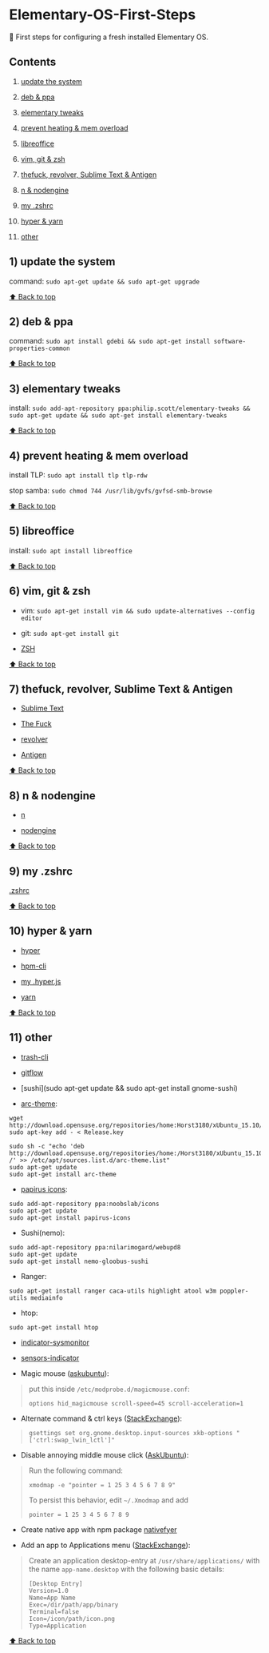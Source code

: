 # Elementary-OS-First-Steps
:baby_bottle: First steps for configuring a fresh installed Elementary OS.

## Contents
  
  1) [update the system](#1-update-the-system)
  
  2) [deb & ppa](#2-deb--ppa)
  
  3) [elementary tweaks](#3-elementary-tweaks)
  
  4) [prevent heating & mem overload](#4-prevent-heating--mem-overload)
  
  5) [libreoffice](#5-libreoffice)
  
  6) [vim, git & zsh](#6-vim-git--zsh)
  
  7) [thefuck, revolver, Sublime Text & Antigen](#7-thefuck-revolver-sublime-text--antigen)
  
  8) [n & nodengine](#8-n--nodengine)
  
  9) [my .zshrc](#9-zshrc)
  
  10) [hyper & yarn](#10-hyper--yarn)
  
  11) [other](#11-other)

## 1) update the system

command: `sudo apt-get update && sudo apt-get upgrade`

[⬆ Back to top](#contents)

## 2) deb & ppa

command: `sudo apt install gdebi && sudo apt-get install software-properties-common`

[⬆ Back to top](#contents)

## 3) elementary tweaks

install: `sudo add-apt-repository ppa:philip.scott/elementary-tweaks && sudo apt-get update && sudo apt-get install elementary-tweaks`

[⬆ Back to top](#contents)

## 4) prevent heating & mem overload

install TLP: `sudo apt install tlp tlp-rdw`

stop samba: `sudo chmod 744 /usr/lib/gvfs/gvfsd-smb-browse`

[⬆ Back to top](#contents)

## 5) libreoffice

install: `sudo apt install libreoffice`

[⬆ Back to top](#contents)

## 6) vim, git & zsh

- vim: `sudo apt-get install vim && sudo update-alternatives --config editor`

- git: `sudo apt-get install git`

- [ZSH](https://github.com/robbyrussell/oh-my-zsh/wiki/Installing-ZSH)

[⬆ Back to top](#contents)

## 7) thefuck, revolver, Sublime Text & Antigen

- [Sublime Text](https://sublimetext.com)

- [The Fuck](https://github.com/nvbn/thefuck)

- [revolver](https://github.com/molovo/revolver)

- [Antigen](https://github.com/zsh-users/antigen)

[⬆ Back to top](#contents)

## 8) n & nodengine

- [n](https://github.com/mklement0/n-install)

- [nodengine](https://github.com/Kikobeats/nodengine)

[⬆ Back to top](#contents)

## 9) my .zshrc

[.zshrc](.zshrc)

[⬆ Back to top](#contents)

## 10) hyper & yarn 

- [hyper](https://github.com/zeit/hyper)

- [hpm-cli](https://www.npmjs.com/package/hpm-cli)

- [my .hyper.js](.hyper.js)

- [yarn](https://yarnpkg.com/docs/install)

[⬆ Back to top](#contents)

## 11) other

- [trash-cli](https://github.com/sindresorhus/trash-cli)

- [gitflow](https://github.com/petervanderdoes/gitflow-avh)

- [sushi](sudo apt-get update && sudo apt-get install gnome-sushi)

- [arc-theme](https://github.com/horst3180/Arc-theme):

```
wget http://download.opensuse.org/repositories/home:Horst3180/xUbuntu_15.10/Release.key
sudo apt-key add - < Release.key 

sudo sh -c "echo 'deb http://download.opensuse.org/repositories/home:/Horst3180/xUbuntu_15.10/ /' >> /etc/apt/sources.list.d/arc-theme.list"
sudo apt-get update
sudo apt-get install arc-theme
```

- [papirus icons](http://www.noobslab.com/2015/10/papirus-icons-for-unity-papirus-theme.html):
```
sudo add-apt-repository ppa:noobslab/icons
sudo apt-get update
sudo apt-get install papirus-icons
```

- Sushi(nemo):

```
sudo add-apt-repository ppa:nilarimogard/webupd8
sudo apt-get update
sudo apt-get install nemo-gloobus-sushi
```

- Ranger:

```
sudo apt-get install ranger caca-utils highlight atool w3m poppler-utils mediainfo
```
- htop:

```
sudo apt-get install htop

```

- [indicator-sysmonitor](https://github.com/fossfreedom/indicator-sysmonitor)

- [sensors-indicator](https://launchpad.net/~alexmurray/+archive/ubuntu/indicator-sensors/+sourcepub/4472975/+listing-archive-extra)

- Magic mouse ([askubuntu](http://askubuntu.com/questions/261791/how-to-set-the-scroll-speed-of-apple-magic-mouse)):

> put this inside `/etc/modprobe.d/magicmouse.conf`:
> 
> `options hid_magicmouse scroll-speed=45 scroll-acceleration=1`

- Alternate command & ctrl keys ([StackExchange](http://elementaryos.stackexchange.com/questions/1283/how-to-setup-keyboard-layout-similar-to-os-x)):

> `gsettings set org.gnome.desktop.input-sources xkb-options "['ctrl:swap_lwin_lctl']"`

- Disable annoying middle mouse click ([AskUbuntu](http://askubuntu.com/questions/4507/how-do-i-disable-middle-mouse-button-click-paste)):

> Run the following command:
>
> `xmodmap -e "pointer = 1 25 3 4 5 6 7 8 9"`
>
> To persist this behavior, edit `~/.Xmodmap` and add
>
> `pointer = 1 25 3 4 5 6 7 8 9`

- Create native app with npm package [nativefyer](https://www.npmjs.com/package/nativefier)

- Add an app to Applications menu ([StackExchange](http://elementaryos.stackexchange.com/questions/560/how-can-i-add-an-executable-file-to-the-dock)):

> Create an application desktop-entry at `/usr/share/applications/` with the name `app-name.desktop` with the following basic details:
> 
>```
> [Desktop Entry]
> Version=1.0
> Name=App Name
> Exec=/dir/path/app/binary
> Terminal=false
> Icon=/icon/path/icon.png
> Type=Application
>```

[⬆ Back to top](#contents)
